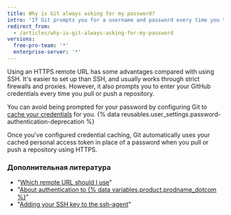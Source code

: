 ```yaml
---
title: Why is Git always asking for my password?
intro: 'If Git prompts you for a username and password every time you try to interact with GitHub, you''re probably using the HTTPS clone URL for your repository.'
redirect_from:
  - /articles/why-is-git-always-asking-for-my-password
versions:
  free-pro-team: '*'
  enterprise-server: '*'
---
```


Using an HTTPS remote URL has some advantages compared with using SSH. It's easier to set up than SSH, and usually works through strict firewalls and proxies. However, it also prompts you to enter your GitHub credentials every time you pull or push a repository.

You can avoid being prompted for your password by configuring Git to [cache your credentials](/github/using-git/caching-your-github-credentials-in-git) for you. {% data reusables.user_settings.password-authentication-deprecation %}

Once you've configured credential caching, Git automatically uses your cached personal access token in place of a password when you pull or push a repository using HTTPS.


### Дополнительная литература

* "[Which remote URL should I use](/articles/which-remote-url-should-i-use/#cloning-with-https-urls)"
* "[About authentication to {% data variables.product.prodname_dotcom %}](/github/authenticating-to-github/about-authentication-to-github)"
* "[Adding your SSH key to the ssh-agent](/github/authenticating-to-github/generating-a-new-ssh-key-and-adding-it-to-the-ssh-agent#adding-your-ssh-key-to-the-ssh-agent)"
